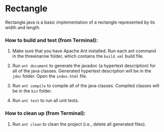 # Rectangle
Rectangle.java is a basic implementation of a rectangle represented by its 
width and length.

### How to build and test (from Terminal):

1. Make sure that you have Apache Ant installed. Run each ant command in the threeinarow folder, which contains the `build.xml` build file.

2. Run `ant document` to generate the javadoc (a hypertext description) for all of the java classes. Generated hypertext description will be in the `jdoc` folder. Open the `index.html` file. 

3. Run `ant compile` to compile all of the java classes. Compiled classes will be in the `bin` folder.

4. Run `ant test` to run all unit tests.

### How to clean up (from Terminal):

1. Run `ant clean` to clean the project (i.e., delete all generated files).

